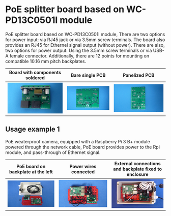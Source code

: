 
# PoE splitter board based on WC-PD13C0501I module

PoE splitter board based on WC-PD13C0501I module, There are two options for power input: via RJ45 jack or via 3.5mm screw terminals. The board also provides an RJ45 for Ethernel signal output (without power). There are also, two options for power output: Using the 3.5mm screw terminals or via USB-A female connector. Additionally, there are 12 points for mounting on compatible 10.16 mm pitch backplates.


Board with components soldered                                             |Bare single PCB|Panelized PCB|
---------------------------------------------------------------------------|---------------|-------------|
![](/d-electronics/d01/assets/img/solderedterminals.jpg)|![](/d-electronics/d01/assets/img/barepcb.jpg)|![](/d-electronics/d01/assets/img/panel.jpg)


## Usage example 1

PoE weaterproof camera, equipped with a Raspberry Pi 3 B+ module powered through the network cable, PoE board provides power to the Rpi module, and pass-through of Ethernet signal.

PoE board on backplate at the left|Power wires connected|External connections and backplate fixed to enclosure|
---------------------------|---------------------|----------------------------|
![](/d-electronics/d01/assets/img/singlepoint.jpg)|![](/d-electronics/d01/assets/img/wiresconnection.jpg)|![](/d-electronics/d01/assets/img/boardfixed.jpg)|

